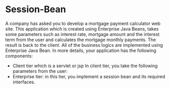 # Session-Bean
A company has asked you to develop a mortgage payment calculator web site. This application
which is created using Enterprise Java Beans, takes some parameters such as interest rate,
mortgage amount and the interest term from the user and calculates the mortgage monthly
payments. The result is back to the client. All of the business logics are implemented using
Enterprise Java Bean.
In more details, your application has the following components:
- Client tier which is a servlet or jsp
In client tier, you take the following parameters from the user:
- Enterprise tier: in this tier, you implement a session bean and its required interfaces.
